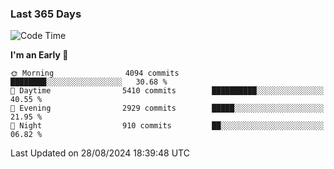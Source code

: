 ### Last 365 Days
<!--START_SECTION:waka-->
![Code Time](http://img.shields.io/badge/Code%20Time-694%20hrs%2050%20mins-blue)

**I'm an Early 🐤** 

```text
🌞 Morning                4094 commits        ████████░░░░░░░░░░░░░░░░░   30.68 % 
🌆 Daytime                5410 commits        ██████████░░░░░░░░░░░░░░░   40.55 % 
🌃 Evening                2929 commits        █████░░░░░░░░░░░░░░░░░░░░   21.95 % 
🌙 Night                  910 commits         ██░░░░░░░░░░░░░░░░░░░░░░░   06.82 % 
```



 Last Updated on 28/08/2024 18:39:48 UTC
<!--END_SECTION:waka-->

<!--
**BrianCurliss/BrianCurliss** is a ✨ _special_ ✨ repository because its `README.md` (this file) appears on your GitHub profile.

Here are some ideas to get you started:

- 🔭 I’m currently working on ...
- 🌱 I’m currently learning ...
- 👯 I’m looking to collaborate on ...
- 🤔 I’m looking for help with ...
- 💬 Ask me about ...
- 📫 How to reach me: ...
- 😄 Pronouns: ...
- ⚡ Fun fact: ...
-->
